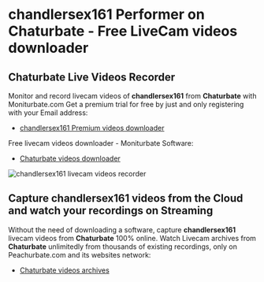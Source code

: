 # chandlersex161 Performer on Chaturbate - Free LiveCam videos downloader

## Chaturbate Live Videos Recorder

Monitor and record livecam videos of **chandlersex161** from **Chaturbate** with Moniturbate.com
Get a premium trial for free by just and only registering with your Email address:
* [chandlersex161 Premium videos downloader](https://moniturbate.com/request-demo-licence-key.html)

Free livecam videos downloader - Moniturbate Software:
* [Chaturbate videos downloader](https://moniturbate.com/moniturbate-download-software.html)

![chandlersex161 livecam videos recorder](https://peachurnet.com/templates/moniturbate-software.png)


## Capture chandlersex161 videos from the Cloud and watch your recordings on Streaming

Without the need of downloading a software, capture **chandlersex161** livecam videos from **Chaturbate** 100% online.
Watch Livecam archives from **Chaturbate** unlimitedly from thousands of existing recordings, only on Peachurbate.com and its websites network:
* [Chaturbate videos archives](https://peachurnet.com/)